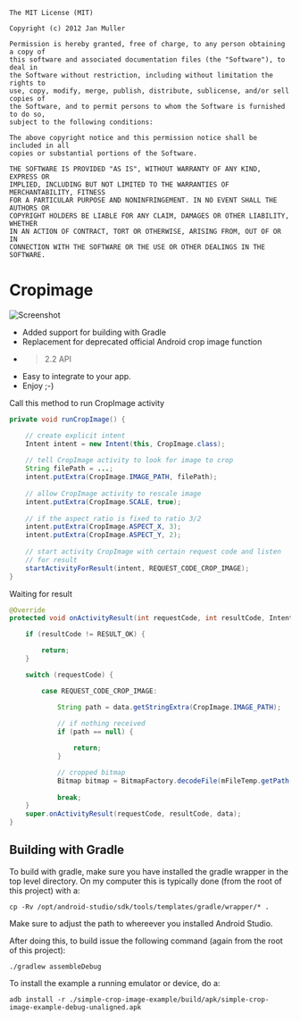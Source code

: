     The MIT License (MIT)

    Copyright (c) 2012 Jan Muller

    Permission is hereby granted, free of charge, to any person obtaining a copy of
    this software and associated documentation files (the "Software"), to deal in
    the Software without restriction, including without limitation the rights to
    use, copy, modify, merge, publish, distribute, sublicense, and/or sell copies of
    the Software, and to permit persons to whom the Software is furnished to do so,
    subject to the following conditions:

    The above copyright notice and this permission notice shall be included in all
    copies or substantial portions of the Software.

    THE SOFTWARE IS PROVIDED "AS IS", WITHOUT WARRANTY OF ANY KIND, EXPRESS OR
    IMPLIED, INCLUDING BUT NOT LIMITED TO THE WARRANTIES OF MERCHANTABILITY, FITNESS
    FOR A PARTICULAR PURPOSE AND NONINFRINGEMENT. IN NO EVENT SHALL THE AUTHORS OR
    COPYRIGHT HOLDERS BE LIABLE FOR ANY CLAIM, DAMAGES OR OTHER LIABILITY, WHETHER
    IN AN ACTION OF CONTRACT, TORT OR OTHERWISE, ARISING FROM, OUT OF OR IN
    CONNECTION WITH THE SOFTWARE OR THE USE OR OTHER DEALINGS IN THE SOFTWARE.

Cropimage
=========

![Screenshot](http://i41.tinypic.com/5lz7d0.png "Screenshot")

- Added support for building with Gradle
- Replacement for deprecated official Android crop image function
- > 2.2 API
- Easy to integrate to your app.
- Enjoy ;-)


Call this method to run CropImage activity
```java
private void runCropImage() {

    // create explicit intent
    Intent intent = new Intent(this, CropImage.class);
    
    // tell CropImage activity to look for image to crop 
    String filePath = ...;
    intent.putExtra(CropImage.IMAGE_PATH, filePath);
    
    // allow CropImage activity to rescale image
    intent.putExtra(CropImage.SCALE, true);
    
    // if the aspect ratio is fixed to ratio 3/2
    intent.putExtra(CropImage.ASPECT_X, 3);
    intent.putExtra(CropImage.ASPECT_Y, 2);
    
    // start activity CropImage with certain request code and listen
    // for result
    startActivityForResult(intent, REQUEST_CODE_CROP_IMAGE);
}
```

Waiting for result
```java
@Override
protected void onActivityResult(int requestCode, int resultCode, Intent data) {

    if (resultCode != RESULT_OK) {

        return;
    }  

    switch (requestCode) {

        case REQUEST_CODE_CROP_IMAGE:

            String path = data.getStringExtra(CropImage.IMAGE_PATH);
            
            // if nothing received
            if (path == null) {

                return;
            }

            // cropped bitmap
            Bitmap bitmap = BitmapFactory.decodeFile(mFileTemp.getPath());
            
            break;
    }
    super.onActivityResult(requestCode, resultCode, data);
}
```

Building with Gradle
--------------------

To build with gradle, make sure you have installed the gradle wrapper in the top level directory.
On my computer this is typically done (from the root of this project) with a:

    cp -Rv /opt/android-studio/sdk/tools/templates/gradle/wrapper/* .

Make sure to adjust the path to whereever you installed Android Studio.

After doing this, to build issue the following command (again from the root of this project):

    ./gradlew assembleDebug

To install the example a running emulator or device, do a:

    adb install -r ./simple-crop-image-example/build/apk/simple-crop-image-example-debug-unaligned.apk
